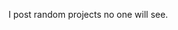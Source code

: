 I post random projects no one will see. 

<!---
killersquid1440/killersquid1440 is a ✨ special ✨ repository because its `README.md` (this file) appears on your GitHub profile.
You can click the Preview link to take a look at your changes.
--->
